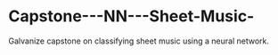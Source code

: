 # Capstone---NN---Sheet-Music-
Galvanize capstone on classifying sheet music using a neural network. 
